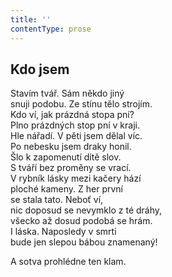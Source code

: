 ```yaml
---
title: ''
contentType: prose
---
```


## Kdo jsem

Stavím tvář. Sám někdo jiný  
snuji podobu. Ze stínu tělo strojím.  
Kdo ví, jak prázdná stopa pní?  
Plno prázdných stop pní v kraji.  
Hle nářadí. V pěti jsem dělal víc.  
Po nebesku jsem draky honil.  
Šlo k zapomenutí dítě slov.  
S tváří bez proměny se vrací.  
V rybník lásky mezi kačery hází  
ploché kameny. Z her první  
se stala tato. Neboť ví,  
nic doposud se nevymklo z té dráhy,  
všecko až dosud podobá se hrám.  
I láska. Naposledy v smrti  
bude jen slepou bábou znamenaný!

A sotva prohlédne ten klam.
